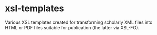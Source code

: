 # xsl-templates
Various XSL templates created for transforming scholarly XML files into HTML or PDF files suitable for publication (the latter via XSL-FO).
